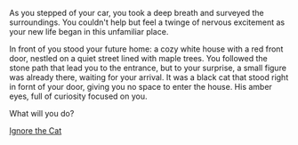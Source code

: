 As you stepped of your car, you took a deep breath and surveyed the surroundings. You couldn't help but feel a twinge of nervous excitement as your new life began in this unfamiliar place. 

In front of you stood your future home: a cozy white house with a red front door, nestled on a quiet street lined with maple trees. You followed the stone path that lead you to the entrance, but to your surprise, a small figure was already there, waiting for your arrival. It was a black cat that stood right in fornt of your door, giving you no space to enter the house. His amber eyes, full of curiosity focused on you.

What will you do?

[Ignore the Cat](option-d.md) 